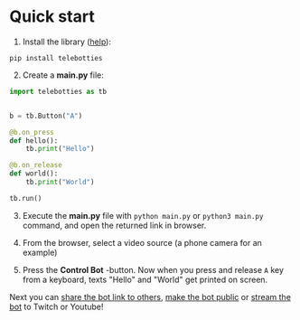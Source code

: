 # Quick start

1. Install the library ([help](install.md)):

```
pip install telebotties
```

2. Create a **main.py** file:

```python
import telebotties as tb


b = tb.Button("A")

@b.on_press
def hello():
    tb.print("Hello")

@b.on_release
def world():
    tb.print("World")

tb.run()
```

3. Execute the **main.py** file with `python main.py` or `python3 main.py` command, and open the returned link in browser.

4. From the browser, select a video source (a phone camera for an example)

5. Press the **Control Bot** -button. Now when you press and release `A` key from a keyboard, texts "Hello" and "World" get printed on screen.

Next you can [share the bot link to others](https://telebotties.com), [make the bot public](https://telebotties.com) or [stream the bot](https://telebotties.com) to Twitch or Youtube!
